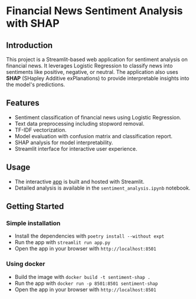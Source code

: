 # Financial News Sentiment Analysis with SHAP

## Introduction
This project is a Streamlit-based web application for sentiment analysis on financial news. It leverages Logistic Regression to classify news into sentiments like positive, negative, or neutral. The application also uses **SHAP** (SHapley Additive exPlanations) to provide interpretable insights into the model's predictions.

## Features
- Sentiment classification of financial news using Logistic Regression.
- Text data preprocessing including stopword removal.
- TF-IDF vectorization.
- Model evaluation with confusion matrix and classification report.
- SHAP analysis for model interpretability.
- Streamlit interface for interactive user experience.

## Usage
- The interactive [app](https://sentiment-shap.streamlit.app/) is built and hosted with Streamlit.
- Detailed analysis is available in the `sentiment_analysis.ipynb` notebook.

## Getting Started

### Simple installation
- Install the dependencies with `poetry install --without expt`
- Run the app with `streamlit run app.py`
- Open the app in your browser with `http://localhost:8501`
### Using docker
- Build the image with `docker build -t sentiment-shap .`
- Run the app with `docker run -p 8501:8501 sentiment-shap`
- Open the app in your browser with `http://localhost:8501`